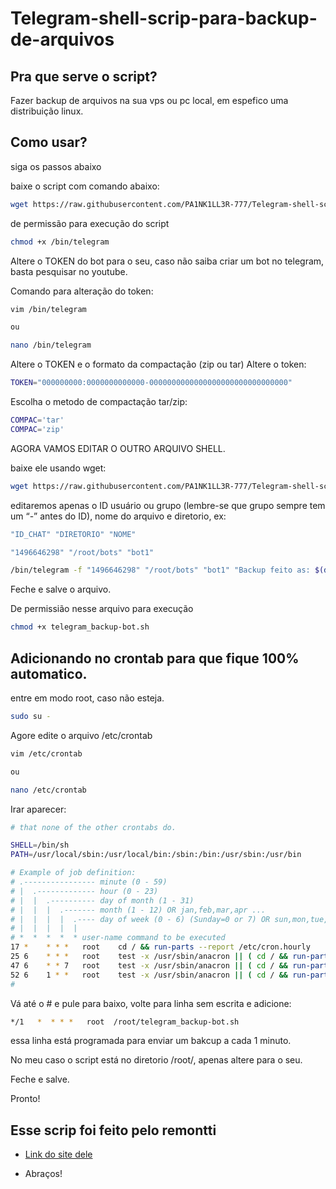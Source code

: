 # Telegram-shell-scrip-para-backup-de-arquivos

## Pra que serve o script?
Fazer backup de arquivos na sua vps ou pc local, em espefico uma distribuição linux.  
  
## Como usar?
  
siga os passos abaixo

baixe o script com comando abaixo:
  
```bash
wget https://raw.githubusercontent.com/PA1NK1LL3R-777/Telegram-shell-scrip-para-backup-de-arquivos/main/telegram -O /bin/telegram
```

de permissão para execução do script

```bash
chmod +x /bin/telegram
```

Altere o TOKEN do bot para o seu, caso não saiba criar um bot no telegram, basta pesquisar no youtube.

Comando para alteração do token:

```bash
vim /bin/telegram

ou

nano /bin/telegram
```

Altere o TOKEN e o formato da compactação (zip ou tar)
Altere o token:

```bash
TOKEN="000000000:0000000000000-0000000000000000000000000000000"
```
Escolha o metodo de compactação tar/zip:

```bash
COMPAC='tar'
COMPAC='zip'
```

AGORA VAMOS EDITAR O OUTRO ARQUIVO SHELL.

baixe ele usando wget:

```bash
wget https://raw.githubusercontent.com/PA1NK1LL3R-777/Telegram-shell-scrip-para-backup-de-arquivos/main/telegram_backup-bot.sh
```

editaremos apenas o ID usuário ou grupo (lembre-se que grupo sempre tem um “-” antes do ID), nome do arquivo e diretorio, ex:
```bash
"ID_CHAT" "DIRETORIO" "NOME"

"1496646298" "/root/bots" "bot1"

/bin/telegram -f "1496646298" "/root/bots" "bot1" "Backup feito as: $(date +%F\ %T)" >> /root/botbackup1.log

```

Feche e salve o arquivo.

De permissião nesse arquivo para execução

```bash
chmod +x telegram_backup-bot.sh
```

## Adicionando no crontab para que fique 100% automatico.

entre em modo root, caso não esteja.

```bash
sudo su -
```

Agore edite o arquivo /etc/crontab

```bash
vim /etc/crontab

ou

nano /etc/crontab
```
Irar aparecer:
```bash
# that none of the other crontabs do.

SHELL=/bin/sh
PATH=/usr/local/sbin:/usr/local/bin:/sbin:/bin:/usr/sbin:/usr/bin

# Example of job definition:
# .---------------- minute (0 - 59)
# |  .------------- hour (0 - 23)
# |  |  .---------- day of month (1 - 31)
# |  |  |  .------- month (1 - 12) OR jan,feb,mar,apr ...
# |  |  |  |  .---- day of week (0 - 6) (Sunday=0 or 7) OR sun,mon,tue,wed,thu,fri,sat
# |  |  |  |  |
# *  *  *  *  * user-name command to be executed
17 *    * * *   root    cd / && run-parts --report /etc/cron.hourly
25 6    * * *   root    test -x /usr/sbin/anacron || ( cd / && run-parts --report /etc/cron.daily )
47 6    * * 7   root    test -x /usr/sbin/anacron || ( cd / && run-parts --report /etc/cron.weekly )
52 6    1 * *   root    test -x /usr/sbin/anacron || ( cd / && run-parts --report /etc/cron.monthly )
#
```

Vá até o # e pule para baixo, volte para linha sem escrita e adicione:

```bash
*/1   *  * * *   root  /root/telegram_backup-bot.sh
```
essa linha está programada para enviar um bakcup a cada 1 minuto.

No meu caso o script está no diretorio /root/, apenas altere para o seu.

Feche e salve.


Pronto!



  
## Esse scrip foi feito pelo remontti
- [Link do site dele](https://blog.remontti.com.br/4791) 

- Abraços! 
